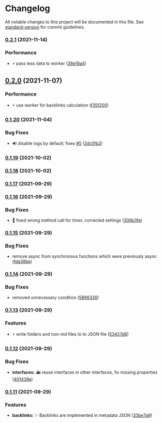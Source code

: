# Changelog

All notable changes to this project will be documented in this file. See [standard-version](https://github.com/conventional-changelog/standard-version) for commit guidelines.

### [0.2.1](https://github.com/kometenstaub/metadata-extractor/compare/0.2.0...0.2.1) (2021-11-14)


### Performance

* :zap: pass less data to worker ([38e19a4](https://github.com/kometenstaub/metadata-extractor/commit/38e19a45824a6b1403d360141e11d56ac0a5ef28))

## [0.2.0](https://github.com/kometenstaub/metadata-extractor/compare/0.1.20...0.2.0) (2021-11-07)


### Performance

* :zap: use worker for backlinks calculation ([f35f200](https://github.com/kometenstaub/metadata-extractor/commit/f35f200b2646bdfeef5cc5fb5740ae88a98472ea))

### [0.1.20](https://github.com/kometenstaub/metadata-extractor/compare/0.1.19...0.1.20) (2021-11-04)


### Bug Fixes

* :loud_sound: disable logs by default; fixes [#5](https://github.com/kometenstaub/metadata-extractor/issues/5) ([2dc5fb2](https://github.com/kometenstaub/metadata-extractor/commit/2dc5fb2b751993ba0be4d51ca65cee5015a02c21))

### [0.1.19](https://github.com/kometenstaub/metadata-extractor/compare/0.1.18...0.1.19) (2021-10-02)

### [0.1.18](https://github.com/kometenstaub/metadata-extractor/compare/0.1.17...0.1.18) (2021-10-02)

### [0.1.17](https://github.com/kometenstaub/metadata-extractor/compare/0.1.16...0.1.17) (2021-09-29)

### [0.1.16](https://github.com/kometenstaub/metadata-extractor/compare/0.1.15...0.1.16) (2021-09-29)


### Bug Fixes

* :bug: fixed wrong method call for timer, corrected settings ([309b3fe](https://github.com/kometenstaub/metadata-extractor/commit/309b3fee04e218385471ccf61b5abbee8b7e2947))

### [0.1.15](https://github.com/kometenstaub/metadata-extractor/compare/0.1.14...0.1.15) (2021-09-29)


### Bug Fixes

* remove async from synchronous functions which were previously async ([fda38be](https://github.com/kometenstaub/metadata-extractor/commit/fda38be05121220ac28ba58a196b55e24d8df14a))

### [0.1.14](https://github.com/kometenstaub/metadata-extractor/compare/0.1.13...0.1.14) (2021-09-29)


### Bug Fixes

* removed unnecessary condition ([5866326](https://github.com/kometenstaub/metadata-extractor/commit/58663264a488d335075cd7056a881cdf1e7312b5))

### [0.1.13](https://github.com/kometenstaub/metadata-extractor/compare/0.1.12...0.1.13) (2021-09-29)


### Features

* :zap: write folders and non-md files to to JSON file ([53427d8](https://github.com/kometenstaub/metadata-extractor/commit/53427d85b4ecfac788e3db6cc8ce0f44e203130c))

### [0.1.12](https://github.com/kometenstaub/metadata-extractor/compare/0.1.11...0.1.12) (2021-09-29)


### Bug Fixes

* **interfaces:** :ambulance: reuse interfaces in other interfaces, fix missing properties ([401439e](https://github.com/kometenstaub/metadata-extractor/commit/401439ea24f6007e25bffb0ea52859fdeced602b))

### [0.1.11](https://github.com/kometenstaub/metadata-extractor/compare/0.1.10...0.1.11) (2021-09-29)


### Features

* **backlinks:** :sparkles: Backlinks are implemented in metadata JSON ([33be7a9](https://github.com/kometenstaub/metadata-extractor/commit/33be7a94a2032f9d6363073c313d12d9ddc62b11))

